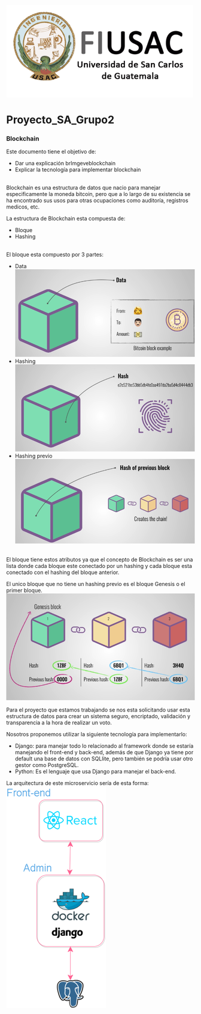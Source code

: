 ![Help Builder Web Site](../Img/Logo.png)
# Proyecto_SA_Grupo2
### Blockchain
Este documento tiene el objetivo de:
<br>
* Dar una explicación brImgeveblockchain
* Explicar la tecnología para implementar blockchain

<br>
Blockchain es una estructura de datos que nacio para manejar especificamente la moneda bitcoin, pero que a lo largo de su existencia se ha encontrado sus usos para otras ocupaciones como auditoría, registros medicos, etc.

La estructura de Blockchain esta compuesta de:
<br>

* Bloque
* Hashing

<br>
El bloque esta compuesto por 3 partes:
<br>

* Data
![Help Builder Web Site](../Img/Data_Block.png)
* Hashing
![Help Builder Web Site](../Img/Block_Hash.png)
* Hashing previo
![Help Builder Web Site](../Img/Previous_Hash.png)

<br>
El bloque tiene estos atributos ya que el concepto de Blockchain es ser una lista donde cada bloque este conectado por un hashing y cada bloque esta conectado con el hashing del bloque anterior.

El unico bloque que no tiene un hashing previo es el bloque Genesis o el primer bloque.
![Help Builder Web Site](../Img/Genesis_Block.png)

Para el proyecto que estamos trabajando se nos esta solicitando usar esta estructura de datos para crear un sistema seguro, encriptado, validación y transparencia a la hora de realizar un voto.

Nosotros proponemos utilizar la siguiente tecnología para implementarlo:
<br>

* Django: para manejar todo lo relacionado al framework donde se estaría manejando el front-end y back-end, además de que Django ya tiene por default una base de datos con SQLlite, pero también se podría usar otro gestor como PostgreSQL.
* Python: Es el lenguaje que usa Django para manejar el back-end.

La arquitectura de este microservicio sería de esta forma:
<br>
![Help Builder Web Site](../Img/Block_Arq.png)


